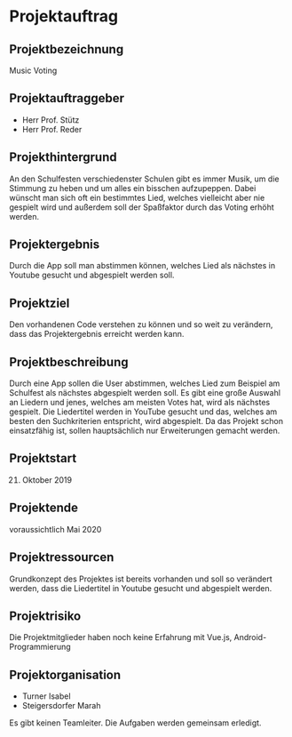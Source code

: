 ﻿# Projektauftrag


## Projektbezeichnung 
Music Voting

## Projektauftraggeber
- Herr Prof. Stütz
- Herr Prof. Reder

## Projekthintergrund

An den Schulfesten verschiedenster Schulen gibt es immer Musik, um die Stimmung zu heben und um alles ein bisschen aufzupeppen. Dabei wünscht man sich oft ein bestimmtes Lied, welches vielleicht aber nie gespielt wird und außerdem soll der Spaßfaktor durch das Voting erhöht werden.

## Projektergebnis
Durch die App soll man abstimmen können, welches Lied als nächstes in Youtube gesucht und abgespielt werden soll.

## Projektziel
Den vorhandenen Code verstehen zu können und so weit zu verändern, dass das Projektergebnis erreicht werden kann.

## Projektbeschreibung

Durch eine App sollen die User abstimmen, welches Lied zum Beispiel am Schulfest als nächstes abgespielt werden soll. Es gibt eine große Auswahl an Liedern und jenes, welches am meisten Votes hat, wird als nächstes gespielt. Die Liedertitel werden in YouTube gesucht und das, welches am besten den Suchkriterien entspricht, wird abgespielt. Da das Projekt schon einsatzfähig ist, sollen hauptsächlich nur Erweiterungen gemacht werden.

## Projektstart
21. Oktober 2019

## Projektende
voraussichtlich Mai 2020

## Projektressourcen
Grundkonzept des Projektes ist bereits vorhanden und soll so verändert werden, dass die Liedertitel in Youtube gesucht und abgespielt werden.

## Projektrisiko
Die Projektmitglieder haben noch keine Erfahrung mit Vue.js, Android-Programmierung

## Projektorganisation
- Turner Isabel
- Steigersdorfer Marah

Es gibt keinen Teamleiter. Die Aufgaben werden gemeinsam erledigt.
